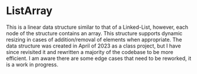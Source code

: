 # ListArray
This is a linear data structure similar to that of a Linked-List, however, each node of the structure contains an array. This structure supports dynamic resizing in cases of addition/removal of elements when appropriate. The data structure was created in April of 2023 as a class project, but I have since revisited it and rewritten a majority of the codebase to be more efficient. I am aware there are some edge cases that need to be reworked, it is a work in progress.
